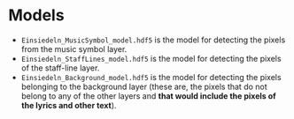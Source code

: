 # Models
- `Einsiedeln_MusicSymbol_model.hdf5` is the model for detecting the pixels from the music symbol layer. 
- `Einsiedeln_StaffLines_model.hdf5` is the model for detecting the pixels of the staff-line layer.
- `Einsiedeln_Background_model.hdf5` is the model for detecting the pixels belonging to the background layer (these are, the pixels that do not belong to any of the other layers and **that would include the pixels of the lyrics and other text**).
